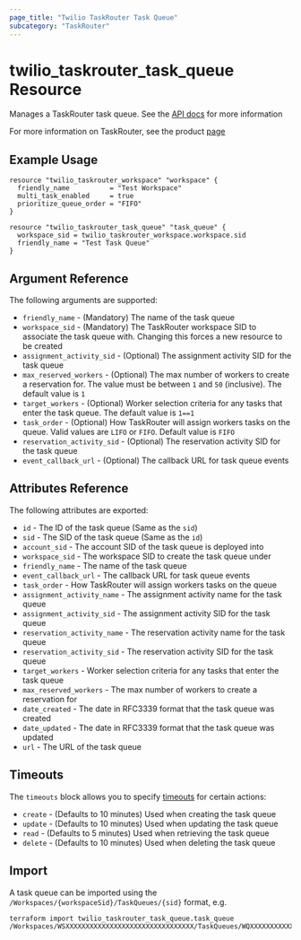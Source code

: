 ```yaml
---
page_title: "Twilio TaskRouter Task Queue"
subcategory: "TaskRouter"
---
```


# twilio_taskrouter_task_queue Resource

Manages a TaskRouter task queue. See the [API docs](https://www.twilio.com/docs/taskrouter/api/task-queue) for more information

For more information on TaskRouter, see the product [page](https://www.twilio.com/taskrouter)

## Example Usage

```hcl
resource "twilio_taskrouter_workspace" "workspace" {
  friendly_name          = "Test Workspace"
  multi_task_enabled     = true
  prioritize_queue_order = "FIFO"
}

resource "twilio_taskrouter_task_queue" "task_queue" {
  workspace_sid = twilio_taskrouter_workspace.workspace.sid
  friendly_name = "Test Task Queue"
}
```

## Argument Reference

The following arguments are supported:

- `friendly_name` - (Mandatory) The name of the task queue
- `workspace_sid` - (Mandatory) The TaskRouter workspace SID to associate the task queue with. Changing this forces a new resource to be created
- `assignment_activity_sid` - (Optional) The assignment activity SID for the task queue
- `max_reserved_workers` - (Optional) The max number of workers to create a reservation for. The value must be between `1` and `50` (inclusive). The default value is `1`
- `target_workers` - (Optional) Worker selection criteria for any tasks that enter the task queue. The default value is `1==1`
- `task_order` - (Optional) How TaskRouter will assign workers tasks on the queue. Valid values are `LIFO` or `FIFO`. Default value is `FIFO`
- `reservation_activity_sid` - (Optional) The reservation activity SID for the task queue
- `event_callback_url` - (Optional) The callback URL for task queue events

## Attributes Reference

The following attributes are exported:

- `id` - The ID of the task queue (Same as the `sid`)
- `sid` - The SID of the task queue (Same as the `id`)
- `account_sid` - The account SID of the task queue is deployed into
- `workspace_sid` - The workspace SID to create the task queue under
- `friendly_name` - The name of the task queue
- `event_callback_url` - The callback URL for task queue events
- `task_order` - How TaskRouter will assign workers tasks on the queue
- `assignment_activity_name` - The assignment activity name for the task queue
- `assignment_activity_sid` - The assignment activity SID for the task queue
- `reservation_activity_name` - The reservation activity name for the task queue
- `reservation_activity_sid` - The reservation activity SID for the task queue
- `target_workers` - Worker selection criteria for any tasks that enter the task queue
- `max_reserved_workers` - The max number of workers to create a reservation for
- `date_created` - The date in RFC3339 format that the task queue was created
- `date_updated` - The date in RFC3339 format that the task queue was updated
- `url` - The URL of the task queue

## Timeouts

The `timeouts` block allows you to specify [timeouts](https://www.terraform.io/docs/configuration/resources.html#timeouts) for certain actions:

- `create` - (Defaults to 10 minutes) Used when creating the task queue
- `update` - (Defaults to 10 minutes) Used when updating the task queue
- `read` - (Defaults to 5 minutes) Used when retrieving the task queue
- `delete` - (Defaults to 10 minutes) Used when deleting the task queue

## Import

A task queue can be imported using the `/Workspaces/{workspaceSid}/TaskQueues/{sid}` format, e.g.

```shell
terraform import twilio_taskrouter_task_queue.task_queue /Workspaces/WSXXXXXXXXXXXXXXXXXXXXXXXXXXXXXXXX/TaskQueues/WQXXXXXXXXXXXXXXXXXXXXXXXXXXXXXXXX
```
